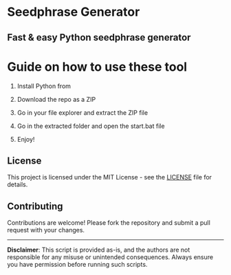 # Seedphrase Generator             
              
## Fast & easy Python seedphrase generator                 
                      
# Guide on how to use these tool                    
                    
1. Install Python from                    
         
2. Download the repo as a ZIP               
              
3. Go in your file explorer and extract the ZIP file              
                     
4. Go in the extracted folder and open the start.bat file             
                    
5. Enjoy!                
                      
## License                        
             
This project is licensed under the MIT License - see the [LICENSE](LICENSE) file for details.                          
         
## Contributing           
             
Contributions are welcome! Please fork the repository and submit a pull request with your changes.                
               
---             
                    
**Disclaimer**: This script is provided as-is, and the authors are not responsible for any misuse or unintended consequences. Always ensure you have permission before running such scripts.                  